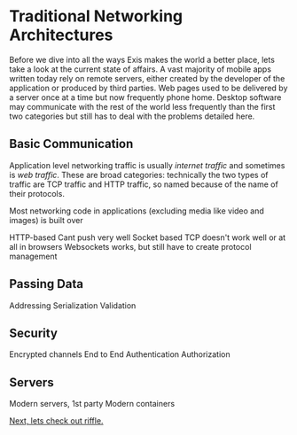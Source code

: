 # Traditional Networking Architectures

Before we dive into all the ways Exis makes the world a better place, lets take a look at the current state of affairs. A vast majority of mobile apps written today rely on remote servers, either created by the developer of the application or produced by third parties. Web pages used to be delivered by a server once at a time but now frequently phone home. Desktop software may communicate with the rest of the world less frequently than the first two categories but still has to deal with the problems detailed here.

## Basic Communication

Application level networking traffic is usually _internet traffic_ and sometimes is _web traffic_. These are broad categories: technically the two types of traffic are TCP traffic and HTTP traffic, so named because of the name of their protocols. 

Most networking code in applications (excluding media like video and images) is built over  

HTTP-based
Cant push very well
Socket based
TCP doesn't work well or at all in browsers
Websockets works, but still have to create protocol management

## Passing Data

Addressing
Serialization
Validation

## Security

Encrypted channels
End to End
Authentication
Authorization

## Servers

Modern servers, 1st party
Modern containers

[Next, lets check out riffle.](/pages/tour/Riffle.md)